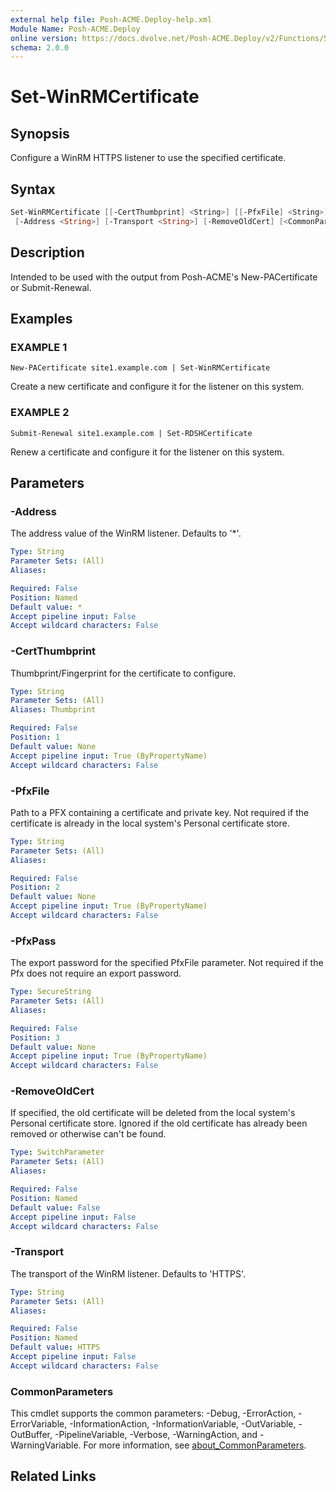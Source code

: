 ```yaml
---
external help file: Posh-ACME.Deploy-help.xml
Module Name: Posh-ACME.Deploy
online version: https://docs.dvolve.net/Posh-ACME.Deploy/v2/Functions/Set-WinRMCertificate/
schema: 2.0.0
---
```


# Set-WinRMCertificate

## Synopsis

Configure a WinRM HTTPS listener to use the specified certificate.

## Syntax

```powershell
Set-WinRMCertificate [[-CertThumbprint] <String>] [[-PfxFile] <String>] [[-PfxPass] <SecureString>]
 [-Address <String>] [-Transport <String>] [-RemoveOldCert] [<CommonParameters>]
```

## Description

Intended to be used with the output from Posh-ACME's New-PACertificate or Submit-Renewal.

## Examples

### EXAMPLE 1
```
New-PACertificate site1.example.com | Set-WinRMCertificate
```

Create a new certificate and configure it for the listener on this system.

### EXAMPLE 2
```
Submit-Renewal site1.example.com | Set-RDSHCertificate
```

Renew a certificate and configure it for the listener on this system.

## Parameters

### -Address
The address value of the WinRM listener.
Defaults to '*'.

```yaml
Type: String
Parameter Sets: (All)
Aliases:

Required: False
Position: Named
Default value: *
Accept pipeline input: False
Accept wildcard characters: False
```

### -CertThumbprint
Thumbprint/Fingerprint for the certificate to configure.

```yaml
Type: String
Parameter Sets: (All)
Aliases: Thumbprint

Required: False
Position: 1
Default value: None
Accept pipeline input: True (ByPropertyName)
Accept wildcard characters: False
```

### -PfxFile
Path to a PFX containing a certificate and private key.
Not required if the certificate is already in the local system's Personal certificate store.

```yaml
Type: String
Parameter Sets: (All)
Aliases:

Required: False
Position: 2
Default value: None
Accept pipeline input: True (ByPropertyName)
Accept wildcard characters: False
```

### -PfxPass
The export password for the specified PfxFile parameter.
Not required if the Pfx does not require an export password.

```yaml
Type: SecureString
Parameter Sets: (All)
Aliases:

Required: False
Position: 3
Default value: None
Accept pipeline input: True (ByPropertyName)
Accept wildcard characters: False
```

### -RemoveOldCert
If specified, the old certificate will be deleted from the local system's Personal certificate store.
Ignored if the old certificate has already been removed or otherwise can't be found.

```yaml
Type: SwitchParameter
Parameter Sets: (All)
Aliases:

Required: False
Position: Named
Default value: False
Accept pipeline input: False
Accept wildcard characters: False
```

### -Transport
The transport of the WinRM listener.
Defaults to 'HTTPS'.

```yaml
Type: String
Parameter Sets: (All)
Aliases:

Required: False
Position: Named
Default value: HTTPS
Accept pipeline input: False
Accept wildcard characters: False
```

### CommonParameters
This cmdlet supports the common parameters: -Debug, -ErrorAction, -ErrorVariable, -InformationAction, -InformationVariable, -OutVariable, -OutBuffer, -PipelineVariable, -Verbose, -WarningAction, and -WarningVariable. For more information, see [about_CommonParameters](http://go.microsoft.com/fwlink/?LinkID=113216).

## Related Links
